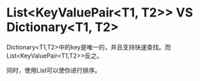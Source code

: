 # List\<KeyValuePair\<T1, T2>> VS Dictionary\<T1, T2>

Dictionary\<T1,T2>中的key是唯一的，并且支持快速查找。而List\<KeyValuePair\<T1,T2>>反之。

同时，使用List可以使你进行排序。
